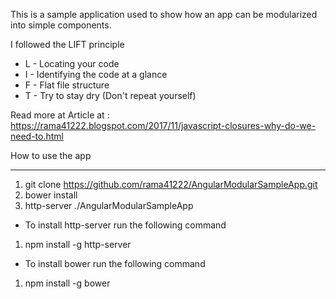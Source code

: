 This is a sample application used to show how an app can be modularized into simple components.

I followed the LIFT principle

* L - Locating your code
* I - Identifying the code at a glance
* F - Flat file structure
* T - Try to stay dry (Don't repeat yourself)

Read more at Article at : https://rama41222.blogspot.com/2017/11/javascript-closures-why-do-we-need-to.html

How to use the app
__________________

1. git clone https://github.com/rama41222/AngularModularSampleApp.git
2. bower install
3. http-server ./AngularModularSampleApp

* To install http-server run the following command
1. npm install -g http-server

* To install bower run the following command
1. npm install -g bower
